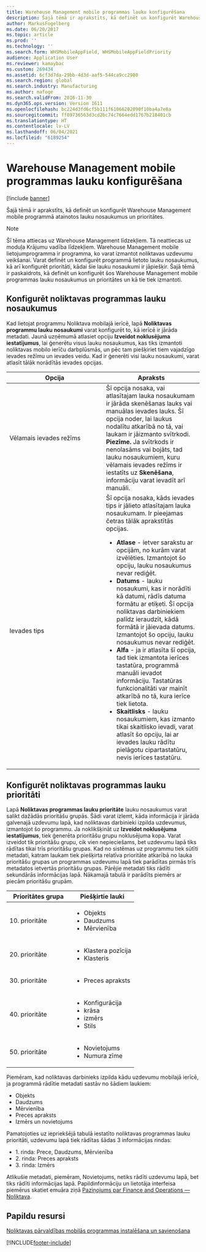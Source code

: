 ```yaml
---
title: Warehouse Management mobile programmas lauku konfigurēšana
description: Šajā tēmā ir aprakstīts, kā definēt un konfigurēt Warehouse Management mobile programmā atainotos lauku nosaukumus un prioritātes.
author: MarkusFogelberg
ms.date: 06/20/2017
ms.topic: article
ms.prod: ''
ms.technology: ''
ms.search.form: WHSMobileAppField, WHSMobileAppFieldPriority
audience: Application User
ms.reviewer: kamaybac
ms.custom: 269434
ms.assetid: 6cf3d7da-29bb-4d3d-aaf5-544ca9cc2980
ms.search.region: global
ms.search.industry: Manufacturing
ms.author: mafoge
ms.search.validFrom: 2016-11-30
ms.dyn365.ops.version: Version 1611
ms.openlocfilehash: bc224d3fd6cf5b111f61066202090f10ba4a7e8a
ms.sourcegitcommit: ff09736563d3cd2bc74c7664edd1767b218401cb
ms.translationtype: HT
ms.contentlocale: lv-LV
ms.lasthandoff: 06/04/2021
ms.locfileid: "6189254"
---
```

# <a name="configure-fields-for-the-warehouse-management-mobile-app"></a>Warehouse Management mobile programmas lauku konfigurēšana

[!include [banner](../includes/banner.md)]

Šajā tēmā ir aprakstīts, kā definēt un konfigurēt Warehouse Management mobile programmā atainotos lauku nosaukumus un prioritātes.

> [!NOTE]
> Šī tēma attiecas uz Warehouse Management līdzekļiem. Tā neattiecas uz moduļa Krājumu vadība līdzekļiem. Warehouse Management mobile lietojumprogramma ir programma, ko varat izmantot noliktavas uzdevumu veikšanai. Varat definēt un konfigurēt programmā lietoto lauku nosaukumus, kā arī konfigurēt prioritāti, kādai šie lauku nosaukumi ir jāpiešķir. Šajā tēmā ir paskaidrots, kā definēt un konfigurēt šos Warehouse Management mobile programmas lauku nosaukumus un prioritātes un kā tie tiek izmantoti.

## <a name="configure-warehouse-app-field-names"></a>Konfigurēt noliktavas programmas lauku nosaukumus

Kad lietojat programmu Noliktava mobilajā ierīcē, lapā **Noliktavas programmu lauku nosaukumi** varat konfigurēt to, kā ierīcē ir jārāda metadati. Jaunā uzņēmumā atlasiet opciju **Izveidot noklusējuma iestatījumus**, lai ģenerētu visus lauku nosaukumus, kas tiks izmantoti noliktavas mobilo ierīču darbplūsmās, un pēc tam piešķiriet tiem vajadzīgo ievades režīmu un ievades veidu. Kad ir ģenerēti visi lauku nosaukumi, varat atlasīt tālāk norādītās ievades opcijas.

<table>
<colgroup>
<col width="50%" />
<col width="50%" />
</colgroup>
<thead>
<tr class="header">
<th>Opcija</th>
<th>Apraksts</th>
</tr>
</thead>
<tbody>
<tr class="odd">
<td>Vēlamais ievades režīms</td>
<td>Šī opcija nosaka, vai atlasītajam lauka nosaukumam ir jārāda skenēšanas lauks vai manuālas ievades lauks. Šī opcija noder, lai laukus nodalītu atkarībā no tā, vai laukam ir jāizmanto svītrkodi. <strong>Piezīme.</strong> Ja svītrkods ir nenolasāms vai bojāts, tad lauku nosaukumiem, kuru vēlamais ievades režīms ir iestatīts uz <strong>Skenēšana</strong>, informāciju varat ievadīt arī manuāli.</td>
</tr>
<tr class="even">
<td>Ievades tips</td>
<td>Šī opcija nosaka, kāds ievades tips ir jālieto atlasītajam lauka nosaukumam. Ir pieejamas četras tālāk aprakstītās opcijas.
<ul>
<li><strong>Atlase</strong> - ietver sarakstu ar opcijām, no kurām varat izvēlēties. Izmantojot šo opciju, lauku nosaukumus nevar rediģēt.</li>
<li><strong>Datums</strong> - lauku nosaukumi, kas ir norādīti kā datumi, rādīs datuma formātu ar etiķeti. Šī opcija noliktavas darbiniekiem palīdz ieraudzīt, kādā formātā ir jāievada datums. Izmantojot šo opciju, lauku nosaukumus nevar rediģēt.</li>
<li><strong>Alfa</strong> - ja ir atlasīta šī opcija, tad tiek izmantota ierīces tastatūra, programmā manuāli ievadot informāciju. Tastatūras funkcionalitāti var mainīt atkarībā no tā, kura ierīce tiek lietota.</li>
<li><strong>Skaitlisks</strong> - lauku nosaukumiem, kas izmanto tikai skaitlisko ievadi, varat atlasīt šo opciju, lai ar ievades lauku rādītu pielāgotu cipartastatūru, nevis ierīces tastatūru.</li>
</ul></td>
</tr>
</tbody>
</table>

## <a name="configure-warehouse-app-field-priority"></a>Konfigurēt noliktavas programmas lauku prioritāti

Lapā **Noliktavas programmas lauku prioritāte** lauku nosaukumus varat salikt dažādās prioritāšu grupās. Šādi varat izlemt, kāda informācija ir jārāda galvenajā uzdevumu lapā, kad noliktavas darbinieki izpilda uzdevumus, izmantojot šo programmu. Ja noklikšķināt uz **Izveidot noklusējuma iestatījumus**, tiek ģenerēta prioritāšu grupu noklusējuma kopa. Varat izveidot tik prioritāšu grupu, cik vien nepieciešams, bet uzdevumu lapā tiks rādītas tikai trīs prioritāšu grupas. Kad no sistēmas uz programmu tiek sūtīti metadati, katram laukam tiek piešķirta relatīva prioritāte atkarībā no lauka prioritāšu grupas un programmas uzdevumu lapā tiek parādītas pirmās trīs metadatos ietvertās prioritāšu grupas. Pārējie metadati tiks rādīti sekundārās informācijas lapā. Nākamajā tabulā ir parādīts piemērs ar piecām prioritāšu grupām.

<table>
<colgroup>
<col width="50%" />
<col width="50%" />
</colgroup>
<thead>
<tr class="header">
<th>Prioritātes grupa</th>
<th>Piešķirtie lauki</th>
</tr>
</thead>
<tbody>
<tr class="odd">
<td> 10. prioritāte</td>
<td><ul>
<li>Objekts</li>
<li>Daudzums</li>
<li>Mērvienība</li>
</ul></td>
</tr>
<tr class="even">
<td> 20. prioritāte</td>
<td><ul>
<li>Klastera pozīcija</li>
<li>Klasteris</li>
</ul></td>
</tr>
<tr class="odd">
<td> 30. prioritāte</td>
<td><ul>
<li>Preces apraksts</li>
</ul></td>
</tr>
<tr class="even">
<td> 40. prioritāte</td>
<td><ul>
<li>Konfigurācija</li>
<li>krāsa</li>
<li>izmērs</li>
<li>Stils</li>
</ul></td>
</tr>
<tr class="odd">
<td> 50. prioritāte</td>
<td><ul>
<li>Novietojums</li>
<li>Numura zīme</li>
</ul></td>
</tr>
</tbody>
</table>

Piemēram, kad noliktavas darbinieks izpilda kādu uzdevumu mobilajā ierīcē, ja programmā rādītie metadati sastāv no šādiem laukiem:

-   Objekts
-   Daudzums
-   Mērvienība
-   Preces apraksts
-   Izmērs un novietojums

Pamatojoties uz iepriekšējā tabulā iestatīto noliktavas programmas lauku prioritāti, uzdevumu lapā tiek rādītas šādas 3 informācijas rindas:

-   1. rinda: Prece, Daudzums, Mērvienība
-   2. rinda: Preces apraksts
-   3. rinda: Izmērs

Atlikušie metadati, piemēram, Novietojums, netiks rādīti uzdevumu lapā, bet tiks rādīti informācijas lapā. Papildinformāciju un lietotāja interfeisa piemērus skatiet emuāra ziņā [Paziņojums par Finance and Operations — Noliktava](https://blogs.msdn.microsoft.com/dynamicsaxscm/2017/01/20/announcing-dynamics-365-for-operations-warehousing/).

## <a name="additional-resources"></a>Papildu resursi

[Noliktavas pārvaldības mobilās programmas instalēšana un savienošana](../warehousing/install-configure-warehouse-management-app.md)


[!INCLUDE[footer-include](../../includes/footer-banner.md)]